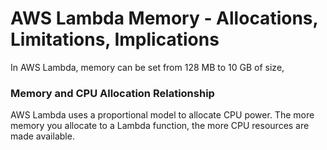 # AWS Lambda Memory - Allocations, Limitations, Implications

In AWS Lambda, memory can be set from 128 MB to 10 GB of size, 

### Memory and CPU Allocation Relationship

AWS Lambda uses a proportional model to allocate CPU power. The more memory you allocate to a Lambda function, the more CPU resources are made available.

